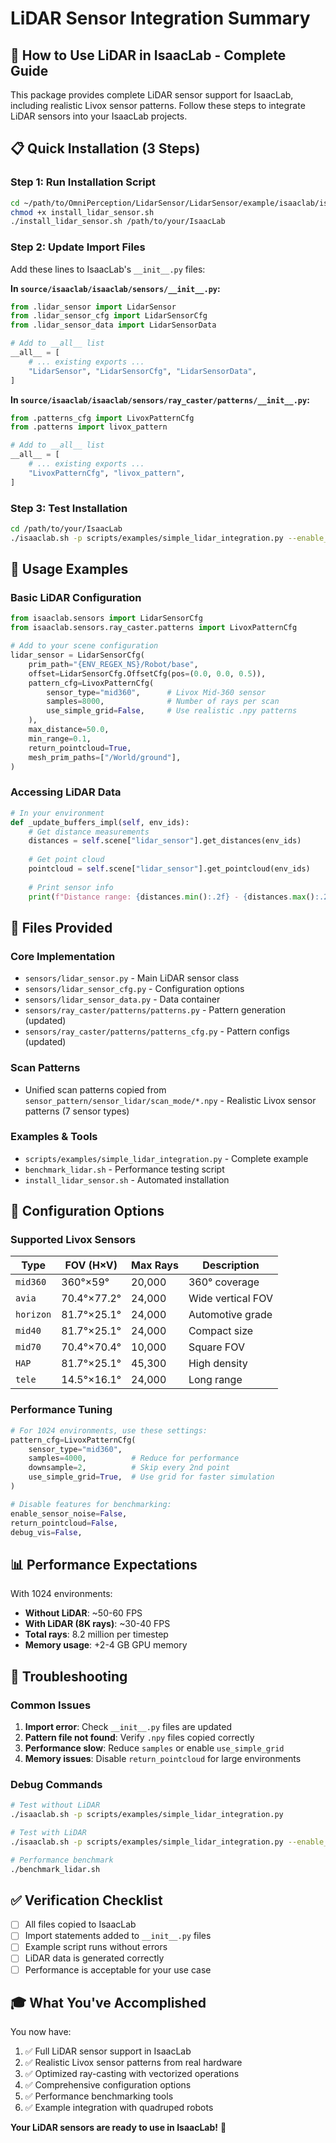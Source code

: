 # LiDAR Sensor Integration Summary

## 🎯 How to Use LiDAR in IsaacLab - Complete Guide

This package provides complete LiDAR sensor support for IsaacLab, including realistic Livox sensor patterns. Follow these steps to integrate LiDAR sensors into your IsaacLab projects.

## 📋 Quick Installation (3 Steps)

### Step 1: Run Installation Script
```bash
cd ~/path/to/OmniPerception/LidarSensor/LidarSensor/example/isaaclab/isaaclab
chmod +x install_lidar_sensor.sh
./install_lidar_sensor.sh /path/to/your/IsaacLab
```

### Step 2: Update Import Files
Add these lines to IsaacLab's `__init__.py` files:

**In `source/isaaclab/isaaclab/sensors/__init__.py`:**
```python
from .lidar_sensor import LidarSensor
from .lidar_sensor_cfg import LidarSensorCfg
from .lidar_sensor_data import LidarSensorData

# Add to __all__ list
__all__ = [
    # ... existing exports ...
    "LidarSensor", "LidarSensorCfg", "LidarSensorData",
]
```

**In `source/isaaclab/isaaclab/sensors/ray_caster/patterns/__init__.py`:**
```python
from .patterns_cfg import LivoxPatternCfg
from .patterns import livox_pattern

# Add to __all__ list  
__all__ = [
    # ... existing exports ...
    "LivoxPatternCfg", "livox_pattern",
]
```

### Step 3: Test Installation
```bash
cd /path/to/your/IsaacLab
./isaaclab.sh -p scripts/examples/simple_lidar_integration.py --enable_lidar
```

## 🚀 Usage Examples

### Basic LiDAR Configuration
```python
from isaaclab.sensors import LidarSensorCfg
from isaaclab.sensors.ray_caster.patterns import LivoxPatternCfg

# Add to your scene configuration
lidar_sensor = LidarSensorCfg(
    prim_path="{ENV_REGEX_NS}/Robot/base",
    offset=LidarSensorCfg.OffsetCfg(pos=(0.0, 0.0, 0.5)),
    pattern_cfg=LivoxPatternCfg(
        sensor_type="mid360",      # Livox Mid-360 sensor
        samples=8000,              # Number of rays per scan
        use_simple_grid=False,     # Use realistic .npy patterns
    ),
    max_distance=50.0,
    min_range=0.1,
    return_pointcloud=True,
    mesh_prim_paths=["/World/ground"],
)
```

### Accessing LiDAR Data
```python
# In your environment
def _update_buffers_impl(self, env_ids):
    # Get distance measurements
    distances = self.scene["lidar_sensor"].get_distances(env_ids)
    
    # Get point cloud
    pointcloud = self.scene["lidar_sensor"].get_pointcloud(env_ids)
    
    # Print sensor info
    print(f"Distance range: {distances.min():.2f} - {distances.max():.2f} m")
```

## 📁 Files Provided

### Core Implementation
- `sensors/lidar_sensor.py` - Main LiDAR sensor class
- `sensors/lidar_sensor_cfg.py` - Configuration options
- `sensors/lidar_sensor_data.py` - Data container
- `sensors/ray_caster/patterns/patterns.py` - Pattern generation (updated)
- `sensors/ray_caster/patterns/patterns_cfg.py` - Pattern configs (updated)

### Scan Patterns
- Unified scan patterns copied from `sensor_pattern/sensor_lidar/scan_mode/*.npy` - Realistic Livox sensor patterns (7 sensor types)

### Examples & Tools
- `scripts/examples/simple_lidar_integration.py` - Complete example
- `benchmark_lidar.sh` - Performance testing script
- `install_lidar_sensor.sh` - Automated installation

## 🔧 Configuration Options

### Supported Livox Sensors
| Type | FOV (H×V) | Max Rays | Description |
|------|-----------|----------|-------------|
| `mid360` | 360°×59° | 20,000 | 360° coverage |
| `avia` | 70.4°×77.2° | 24,000 | Wide vertical FOV |
| `horizon` | 81.7°×25.1° | 24,000 | Automotive grade |
| `mid40` | 81.7°×25.1° | 24,000 | Compact size |
| `mid70` | 70.4°×70.4° | 10,000 | Square FOV |
| `HAP` | 81.7°×25.1° | 45,300 | High density |
| `tele` | 14.5°×16.1° | 24,000 | Long range |

### Performance Tuning
```python
# For 1024 environments, use these settings:
pattern_cfg=LivoxPatternCfg(
    sensor_type="mid360",
    samples=4000,          # Reduce for performance
    downsample=2,          # Skip every 2nd point
    use_simple_grid=True,  # Use grid for faster simulation
)

# Disable features for benchmarking:
enable_sensor_noise=False,
return_pointcloud=False,
debug_vis=False,
```

## 📊 Performance Expectations

With 1024 environments:
- **Without LiDAR**: ~50-60 FPS
- **With LiDAR (8K rays)**: ~30-40 FPS
- **Total rays**: 8.2 million per timestep
- **Memory usage**: +2-4 GB GPU memory

## 🐛 Troubleshooting

### Common Issues
1. **Import error**: Check `__init__.py` files are updated
2. **Pattern file not found**: Verify `.npy` files copied correctly
3. **Performance slow**: Reduce `samples` or enable `use_simple_grid`
4. **Memory issues**: Disable `return_pointcloud` for large environments

### Debug Commands
```bash
# Test without LiDAR
./isaaclab.sh -p scripts/examples/simple_lidar_integration.py

# Test with LiDAR 
./isaaclab.sh -p scripts/examples/simple_lidar_integration.py --enable_lidar

# Performance benchmark
./benchmark_lidar.sh
```

## ✅ Verification Checklist

- [ ] All files copied to IsaacLab
- [ ] Import statements added to `__init__.py` files  
- [ ] Example script runs without errors
- [ ] LiDAR data is generated correctly
- [ ] Performance is acceptable for your use case

## 🎓 What You've Accomplished

You now have:
1. ✅ Full LiDAR sensor support in IsaacLab
2. ✅ Realistic Livox sensor patterns from real hardware
3. ✅ Optimized ray-casting with vectorized operations
4. ✅ Comprehensive configuration options
5. ✅ Performance benchmarking tools
6. ✅ Example integration with quadruped robots

**Your LiDAR sensors are ready to use in IsaacLab!** 🎉
